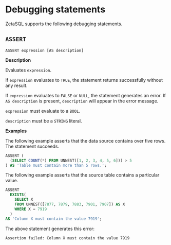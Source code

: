 

# Debugging statements

ZetaSQL supports the following debugging statements.

## `ASSERT`
```
ASSERT expression [AS description]
```

**Description**

Evaluates `expression`.

If `expression` evaluates to `TRUE`, the statement returns successfully
without any result.

If `expression` evaluates to `FALSE` or `NULL`, the statement generates an
error. If `AS description` is present, `description` will appear in the error
message.

`expression` must evaluate to a `BOOL`.

`description` must be a `STRING` literal.

**Examples**

The following example asserts that the data source contains over five rows. The
statement succeeds.

```sql
ASSERT (
  (SELECT COUNT(*) FROM UNNEST([1, 2, 3, 4, 5, 6])) > 5
) AS 'Table must contain more than 5 rows.';
```

The following example asserts that the source table contains a particular value.

```sql
ASSERT
  EXISTS(
    SELECT X
    FROM UNNEST([7877, 7879, 7883, 7901, 7907]) AS X
    WHERE X = 7919
  )
AS 'Column X must contain the value 7919';
```

The above statement generates this error:

```
Assertion failed: Column X must contain the value 7919
```

<!-- mdlint off(WHITESPACE_LINE_LENGTH) -->

<!-- mdlint on -->

